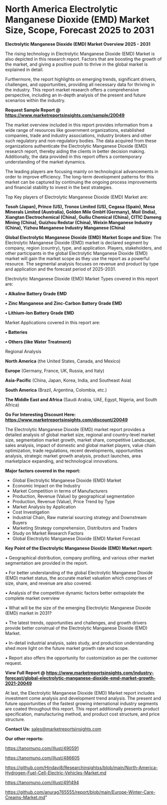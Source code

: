 # North America Electrolytic Manganese Dioxide (EMD) Market Size, Scope, Forecast 2025 to 2031

<Strong> Electrolytic Manganese Dioxide (EMD) Market Overview 2025 - 2031</strong>

The rising technology in Electrolytic Manganese Dioxide (EMD) Market is also depicted in this research report. Factors that are boosting the growth of the market, and giving a positive push to thrive in the global market is explained in detail.

Furthermore, the report highlights on emerging trends, significant drivers, challenges, and opportunities, providing all necessary data for thriving in the industry. This report market research offers a comprehensive perspective, including an in-depth analysis of the present and future scenarios within the industry.

<strong>Request Sample Report @ <a href=https://www.marketreportsinsights.com/sample/20049>https://www.marketreportsinsights.com/sample/20049</a></strong>

The market overview included in this report provides information from a wide range of resources like government organizations, established companies, trade and industry associations, industry brokers and other such regulatory and non-regulatory bodies. The data acquired from these organizations authenticate the Electrolytic Manganese Dioxide (EMD) research report, thereby aiding the clients in better decision making. Additionally, the data provided in this report offers a contemporary understanding of the market dynamics.

The leading players are focusing mainly on technological advancements in order to improve efficiency. The long-term development patterns for this market can be captured by continuing the ongoing process improvements and financial stability to invest in the best strategies.

Top Key players of Electrolytic Manganese Dioxide (EMD) Market are:

<strong>Tosoh (Japan), Prince (US), Tronox Limited (US), Cegasa (Spain), Mesa Minerals Limited (Australia), Golden Mile GmbH (Germany), Moil (India), Xiangtan Electrochemical (China), Guiliu Chemical (China), CITIC Dameng Mining (China), Guizhou Redstar (China), Weixin Manganese Industry (China), Yizhou Manganese Industry Manganese (China)</strong>

<strong><b>Global Electrolytic Manganese Dioxide (EMD) Market Scope and Size:</b></strong>
The Electrolytic Manganese Dioxide (EMD) market is declared segment by company, region (country), type, and application. Players, stakeholders, and other participants in the global Electrolytic Manganese Dioxide (EMD) market will gain the market scope as they use the report as a powerful resource. The segmental analysis focuses on revenue and product by type and application and the forecast period of 2025-2031.

Electrolytic Manganese Dioxide (EMD) Market Types covered in this report are:

<strong>• Alkaline Battery Grade EMD

• Zinc Manganese and Zinc-Carbon Battery Grade EMD

• Lithium-Ion Battery Grade EMD</strong>

Market Applications covered in this report are:

<strong>• Batteries

• Others (like Water Treatment)</strong> 

Regional Analysis

<strong>North America</strong> (the United States, Canada, and Mexico)

<strong>Europe</strong> (Germany, France, UK, Russia, and Italy)

<strong>Asia-Pacific</strong> (China, Japan, Korea, India, and Southeast Asia)

<strong>South America</strong> (Brazil, Argentina, Colombia, etc.)

<strong>The Middle East and Africa</strong> (Saudi Arabia, UAE, Egypt, Nigeria, and South Africa)

<strong>Go For Interesting Discount Here: <a href=https://www.marketreportsinsights.com/discount/20049>https://www.marketreportsinsights.com/discount/20049</a></strong>

The Electrolytic Manganese Dioxide (EMD) market report provides a detailed analysis of global market size, regional and country-level market size, segmentation market growth, market share, competitive Landscape, sales analysis, impact of domestic and global market players, value chain optimization, trade regulations, recent developments, opportunities analysis, strategic market growth analysis, product launches, area marketplace expanding, and technological innovations.

<strong><b>Major factors covered in the report:</b></strong>
<ul>
  <li>Global Electrolytic Manganese Dioxide (EMD) Market </li>
  <li>Economic Impact on the Industry</li>
  <li>Market Competition in terms of Manufacturers</li>
  <li>Production, Revenue (Value) by geographical segmentation</li>
  <li>Production, Revenue (Value), Price Trend by Type</li>
  <li>Market Analysis by Application</li>
  <li>Cost Investigation</li>
  <li>Industrial Chain, Raw material sourcing strategy and Downstream Buyers</li>
  <li>Marketing Strategy comprehension, Distributors and Traders</li>
  <li>Study on Market Research Factors</li>
  <li>Global Electrolytic Manganese Dioxide (EMD) Market Forecast</li>
</ul>

<strong><b>Key Point of the Electrolytic Manganese Dioxide (EMD) Market report:</b></strong>

• Geographical distribution, company profiling, and various other market segmentation are provided in the report.

• For better understanding of the global Electrolytic Manganese Dioxide (EMD) market status, the accurate market valuation which comprises of size, share, and revenue are also covered.

• Analysis of the competitive dynamic factors better extrapolate the complete market overview

• What will be the size of the emerging Electrolytic Manganese Dioxide (EMD) market in 2031?

• The latest trends, opportunities and challenges, and growth drivers provide better construal of the Electrolytic Manganese Dioxide (EMD) Market.

• In-detail industrial analysis, sales study, and production understanding shed more light on the future market growth rate and scope.

• Report also offers the opportunity for customization as per the customer request.

<strong><b>View Full Report @ <a href=https://www.marketreportsinsights.com/industry-forecast/global-electrolytic-manganese-dioxide-emd-market-growth-2021-20049>https://www.marketreportsinsights.com/industry-forecast/global-electrolytic-manganese-dioxide-emd-market-growth-2021-20049</a></b></strong>


At last, the Electrolytic Manganese Dioxide (EMD) Market report includes investment come analysis and development trend analysis. The present and future opportunities of the fastest growing international industry segments are coated throughout this report. This report additionally presents product specification, manufacturing method, and product cost structure, and price structure.

<strong>Contact Us:</strong>
sales@marketreportsinsights.com

<strong>Our other reports:</strong>

<a href=https://tanomuno.com/illust/490591>https://tanomuno.com/illust/490591</a>

<a href=https://tanomuno.com/illust/486605>https://tanomuno.com/illust/486605</a>

<a href=https://github.com/Hindavi8/Researchinsightss/blob/main/North-America-Hydrogen-Fuel-Cell-Electric-Vehicles-Market.md>https://github.com/Hindavi8/Researchinsightss/blob/main/North-America-Hydrogen-Fuel-Cell-Electric-Vehicles-Market.md</a>

<a href=https://tanomuno.com/illust/491494>https://tanomuno.com/illust/491494</a>

<a href=https://github.com/anurag765555/report/blob/main/Europe-Winter-Care-Creams-Market.md>https://github.com/anurag765555/report/blob/main/Europe-Winter-Care-Creams-Market.md</a>"

